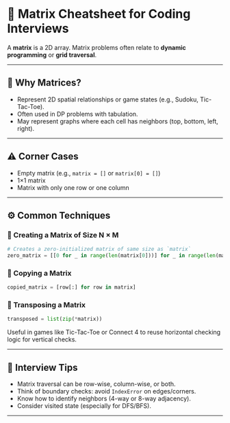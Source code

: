 # 🧠 Matrix Cheatsheet for Coding Interviews

A **matrix** is a 2D array. Matrix problems often relate to **dynamic programming** or **grid traversal**.

---

## 🧾 Why Matrices?

- Represent 2D spatial relationships or game states (e.g., Sudoku, Tic-Tac-Toe).
- Often used in DP problems with tabulation.
- May represent graphs where each cell has neighbors (top, bottom, left, right).

---

## ⚠️ Corner Cases

- Empty matrix (e.g., `matrix = []` or `matrix[0] = []`)
- 1×1 matrix
- Matrix with only one row or one column

---

## ⚙️ Common Techniques

### 📐 Creating a Matrix of Size N × M

```python
# Creates a zero-initialized matrix of same size as `matrix`
zero_matrix = [[0 for _ in range(len(matrix[0]))] for _ in range(len(matrix))]
```

### 🧭 Copying a Matrix

```python
copied_matrix = [row[:] for row in matrix]
```

### 🔁 Transposing a Matrix

```python
transposed = list(zip(*matrix))
```

Useful in games like Tic-Tac-Toe or Connect 4 to reuse horizontal checking logic for vertical checks.

---

## 🧪 Interview Tips

- Matrix traversal can be row-wise, column-wise, or both.
- Think of boundary checks: avoid `IndexError` on edges/corners.
- Know how to identify neighbors (4-way or 8-way adjacency).
- Consider visited state (especially for DFS/BFS).

---
